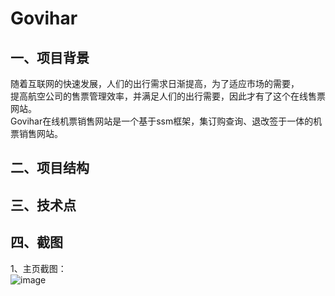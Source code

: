 # Govihar
## 一、项目背景
随着互联网的快速发展，人们的出行需求日渐提高，为了适应市场的需要，<br>
提高航空公司的售票管理效率，并满足人们的出行需要，因此才有了这个在线售票网站。<br>
Govihar在线机票销售网站是一个基于ssm框架，集订购查询、退改签于一体的机票销售网站。<br>
## 二、项目结构
## 三、技术点
## 四、截图
1、主页截图：<br>
![image](https://github.com/liuyi0831/The-first/主页.png)

